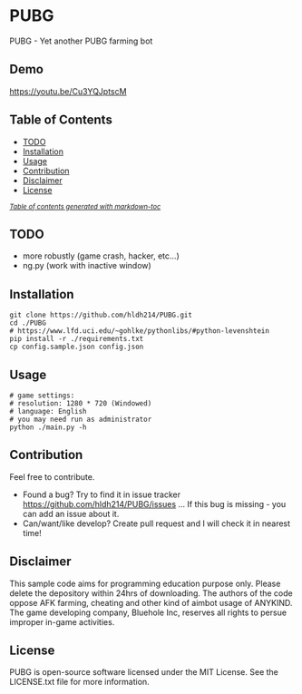 PUBG
=====================

PUBG - Yet another PUBG farming bot


Demo
----
https://youtu.be/Cu3YQJptscM


Table of Contents
-----------------
 * [TODO](#todo)
 * [Installation](#installation)
 * [Usage](#usage)
 * [Contribution](#contribution)
 * [Disclaimer](#disclaimer)
 * [License](#license)

<small><i><a href='http://ecotrust-canada.github.io/markdown-toc/'>Table of contents generated with markdown-toc</a></i></small>


TODO
----
 * more robustly (game crash, hacker, etc...)
 * ng.py (work with inactive window)


Installation
------------
```shell
git clone https://github.com/hldh214/PUBG.git
cd ./PUBG
# https://www.lfd.uci.edu/~gohlke/pythonlibs/#python-levenshtein
pip install -r ./requirements.txt
cp config.sample.json config.json
```


Usage
-----
```shell
# game settings:
# resolution: 1280 * 720 (Windowed)
# language: English
# you may need run as administrator
python ./main.py -h
```


Contribution
------------
Feel free to contribute.

* Found a bug? Try to find it in issue tracker https://github.com/hldh214/PUBG/issues ... If this bug is missing - you can add an issue about it.
* Can/want/like develop? Create pull request and I will check it in nearest time!


Disclaimer
----------
This sample code aims for programming education purpose only. Please delete the depository within 24hrs of downloading. The authors of the code oppose AFK farming, cheating and other kind of aimbot usage of ANYKIND. The game developing company, Bluehole Inc, reserves all rights to persue improper in-game activities. 


License
-------
PUBG is open-source software licensed under the MIT License. See the LICENSE.txt file for more information.

